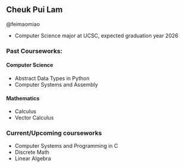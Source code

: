 Cheuk Pui Lam
- 
@feimaomiao  

- Computer Science major at UCSC, expected graduation year 2026

### Past Courseworks:

#### Computer Science
- Abstract Data Types in Python  
- Computer Systems and Assembly  

#### Mathematics
- Calculus  
- Vector Calculus  

### Current/Upcoming courseworks
- Computer Systems and Programming in C  
- Discrete Math
- Linear Algebra
